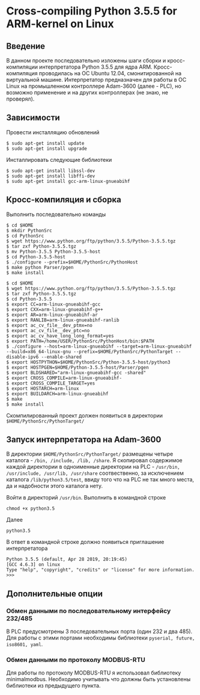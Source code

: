 # Cross-compiling Python 3.5.5 for ARM-kernel on Linux

## Введение
  В данном проекте последовательно изложены шаги сборки и кросс-компиляции интерпретатора Python 3.5.5 для ядра ARM. Кросс-компиляция проводилась на ОС Ubuntu 12.04, смонитированной на виртуальной машине. Интерпретатор предназначен для работы в ОС Linux на промышленном контроллере Adam-3600 (далее - PLC), но возможно применение и на других контроллерах (не знаю, не проверял).
## Зависимости
Провести инсталляцию обновлений
```
$ sudo apt-get install update
$ sudo apt-get install upgrade
```
Инсталлировать следующие библиотеки
```
$ sudo apt-get install libssl-dev
$ sudo apt-get install libffi-dev
$ sudo apt-get install gcc-arm-linux-gnueabihf
```
## Кросс-компиляция и сборка
Выполнить последовательно команды
```
$ cd $HOME
$ mkdir PythonSrc
$ cd PythonSrc
$ wget https://www.python.org/ftp/python/3.5.5/Python-3.5.5.tgz
$ tar zxf Python-3.5.5.tgz
$ mv Python-3.5.5 Python-3.5.5-host
$ cd Python-3.5.5-host
$ ./configure --prefix=$HOME/PythonSrc/PythonHost
$ make python Parser/pgen
$ make install
```
```
$ cd $HOME
$ wget https://www.python.org/ftp/python/3.5.5/Python-3.5.5.tgz
$ tar zxf Python-3.5.5.tgz
$ cd Python-3.5.5
$ export CC=arm-linux-gnueabihf-gcc
$ export CXX=arm-linux-gnueabihf-g++
$ export AR=arm-linux-gnueabihf-ar
$ export RANLIB=arm-linux-gnueabihf-ranlib
$ export ac_cv_file__dev_ptmx=no
$ export ac_cv_file__dev_ptc=no
$ export ac_cv_have_long_long_format=yes
$ export PATH=/home/USER/PythonSrc/PythonHost/bin:$PATH
$ ./configure --host=arm-linux-gnueabihf --target=arm-linux-gnueabihf --build=x86_64-linux-gnu --prefix=$HOME/PythonSrc/PythonTarget --disable-ipv6 --enable-shared
$ export HOSTPYTHON=$HOME/PythonSrc/Python-3.5.5-host/python3
$ export HOSTPGEN=$HOME/Python-3.5.5-host/Parser/pgen
$ export BLDSHARED="arm-linux-gnueabihf-gcc -shared"
$ export CROSS_COMPILE=arm-linux-gnueabihf-
$ export CROSS_COMPILE_TARGET=yes
$ export HOSTARCH=arm-linux
$ export BUILDARCH=arm-linux-gnueabihf
$ make
$ make install
```
Скомпилированный проект должен появиться в директории `$HOME/PythonSrc/PythonTarget/`
## Запуск интерпретатора на Adam-3600
В директории `$HOME/PythonSrc/PythonTarget/` размещены четыре каталога - `/bin, /include, /lib, /share`. Я скопировал содержимое каждой директории в одноименные директории на PLC - `/usr/bin, /usr/include, /usr/lib, /usr/share` соотвественно, за исключением каталога `/lib/python3.5/test`, ввиду того что на PLC не так много места, да и надобности этого каталога нету.

Войти в директорий `/usr/bin`. Выполнить в командной строке
```
chmod +x python3.5
```
Далее
```
python3.5
```
В ответ в командной строке должно появиться приглашение интерпретатора
```
Python 3.5.5 (default, Apr 28 2019, 20:19:45)
[GCC 4.6.3] on linux
Type "help", "copyright", "credits" or "license" for more information.
>>>

```
## Дополнительные опции
### Обмен данными по последовательному интерфейсу 232/485
В PLC предусмотрены 3 последовательных порта (один 232 и два 485). Для работы с этими портами необходимы библиотеки `pyserial, future, iso8601, yaml`.
### Обмен данными по протоколу MODBUS-RTU
Для работы по протоколу MODBUS-RTU я использовал библиотеку minimalmodbus. Необходимо учитывать что должны быть установлены библиотеки из предыдущего пункта.
